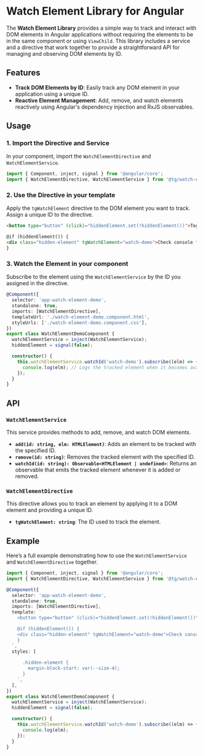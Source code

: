 # Watch Element Library for Angular

The **Watch Element Library** provides a simple way to track and interact with DOM elements in Angular applications without requiring the elements to be in the same component or using `ViewChild`. This library includes a service and a directive that work together to provide a straightforward API for managing and observing DOM elements by ID.

## Features

- **Track DOM Elements by ID**: Easily track any DOM element in your application using a unique ID.
- **Reactive Element Management**: Add, remove, and watch elements reactively using Angular's dependency injection and RxJS observables.

## Usage

### 1. Import the Directive and Service

In your component, import the `WatchElementDirective` and `WatchElementService`.

```ts
import { Component, inject, signal } from '@angular/core';
import { WatchElementDirective, WatchElementService } from '@tg/watch-element';
```

### 2. Use the Directive in your template

Apply the `tgWatchElement` directive to the DOM element you want to track. Assign a unique ID to the directive.

```html
<button type="button" (click)="hiddenElement.set(!hiddenElement())">Toggle hidden element</button>

@if (hiddenElement()) {
<div class="hidden-element" tgWatchElement="watch-demo">Check console for element</div>
}
```

### 3. Watch the Element in your component

Subscribe to the element using the `WatchElementService` by the ID you assigned in the directive.

```ts
@Component({
  selector: 'app-watch-element-demo',
  standalone: true,
  imports: [WatchElementDirective],
  templateUrl: './watch-element-demo.component.html',
  styleUrls: ['./watch-element-demo.component.css'],
})
export class WatchElementDemoComponent {
  watchElementService = inject(WatchElementService);
  hiddenElement = signal(false);

  constructor() {
    this.watchElementService.watchId('watch-demo').subscribe((elm) => {
      console.log(elm); // Logs the tracked element when it becomes available
    });
  }
}
```

## API

### `WatchElementService`

This service provides methods to add, remove, and watch DOM elements.

- **`add(id: string, elm: HTMLElement)`**: Adds an element to be tracked with the specified ID.
- **`remove(id: string)`**: Removes the tracked element with the specified ID.
- **`watchId(id: string): Observable<HTMLElement | undefined>`**: Returns an observable that emits the tracked element whenever it is added or removed.

### `WatchElementDirective`

This directive allows you to track an element by applying it to a DOM element and providing a unique ID.

- **`tgWatchElement: string`**: The ID used to track the element.

## Example

Here’s a full example demonstrating how to use the `WatchElementService` and `WatchElementDirective` together.

```ts
import { Component, inject, signal } from '@angular/core';
import { WatchElementDirective, WatchElementService } from '@tg/watch-element';

@Component({
  selector: 'app-watch-element-demo',
  standalone: true,
  imports: [WatchElementDirective],
  template: `
    <button type="button" (click)="hiddenElement.set(!hiddenElement())">Toggle hidden element</button>

    @if (hiddenElement()) {
    <div class="hidden-element" tgWatchElement="watch-demo">Check console for element</div>
    }
  `,
  styles: [
    `
      .hidden-element {
        margin-block-start: var(--size-4);
      }
    `,
  ],
})
export class WatchElementDemoComponent {
  watchElementService = inject(WatchElementService);
  hiddenElement = signal(false);

  constructor() {
    this.watchElementService.watchId('watch-demo').subscribe((elm) => {
      console.log(elm);
    });
  }
}
```
